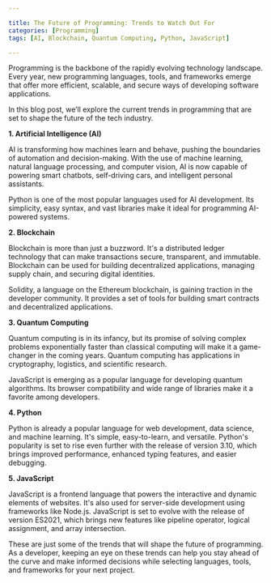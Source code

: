 ```yaml
---

title: The Future of Programming: Trends to Watch Out For
categories: [Programming]
tags: [AI, Blockchain, Quantum Computing, Python, JavaScript]

---
```


Programming is the backbone of the rapidly evolving technology landscape. Every year, new programming languages, tools, and frameworks emerge that offer more efficient, scalable, and secure ways of developing software applications.

In this blog post, we’ll explore the current trends in programming that are set to shape the future of the tech industry.

**1. Artificial Intelligence (AI)**

AI is transforming how machines learn and behave, pushing the boundaries of automation and decision-making. With the use of machine learning, natural language processing, and computer vision, AI is now capable of powering smart chatbots, self-driving cars, and intelligent personal assistants.

Python is one of the most popular languages used for AI development. Its simplicity, easy syntax, and vast libraries make it ideal for programming AI-powered systems.

**2. Blockchain**

Blockchain is more than just a buzzword. It's a distributed ledger technology that can make transactions secure, transparent, and immutable. Blockchain can be used for building decentralized applications, managing supply chain, and securing digital identities.

Solidity, a language on the Ethereum blockchain, is gaining traction in the developer community. It provides a set of tools for building smart contracts and decentralized applications.

**3. Quantum Computing**

Quantum computing is in its infancy, but its promise of solving complex problems exponentially faster than classical computing will make it a game-changer in the coming years. Quantum computing has applications in cryptography, logistics, and scientific research.

JavaScript is emerging as a popular language for developing quantum algorithms. Its browser compatibility and wide range of libraries make it a favorite among developers.

**4. Python**

Python is already a popular language for web development, data science, and machine learning. It's simple, easy-to-learn, and versatile. Python's popularity is set to rise even further with the release of version 3.10, which brings improved performance, enhanced typing features, and easier debugging.

**5. JavaScript**

JavaScript is a frontend language that powers the interactive and dynamic elements of websites. It's also used for server-side development using frameworks like Node.js. JavaScript is set to evolve with the release of version ES2021, which brings new features like pipeline operator, logical assignment, and array intersection.

These are just some of the trends that will shape the future of programming. As a developer, keeping an eye on these trends can help you stay ahead of the curve and make informed decisions while selecting languages, tools, and frameworks for your next project.
